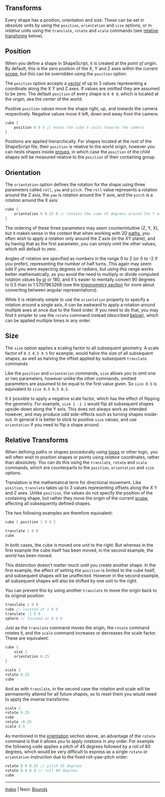 Transforms
---

Every shape has a position, orientation and size. These can be set in *absolute* units by using the `position`, `orientation` and `size` options, or in *relative* units using the `translate`, `rotate` and `scale` commands (see [relative transforms](#relative-transforms) below).

## Position

When you define a shape in ShapeScript, it is created at the *point of origin*. By default, this is the zero position of the X, Y and Z axes within the current [scope](scope.md), but this can be overridden using the `position` option.

The `position` option accepts a [vector](literals.md#vectors-and-tuples) of up to 3 values representing a coordinate along the X Y and Z axes. If values are omitted they are assumed to be zero. The default `position` of every shape is `0 0 0`, which is located at the *origin*, aka the center of the world.

Positive `position` values move the shape right, up, and towards the camera respectively. Negative values move it left, down and away from the camera:

```swift
cube {
    position 0 0 5 // moves the cube 5 units towards the camera
}
```

Positions are applied hierarchically. For shapes located at the root of the ShapeScript file, their `position` is relative to the world origin, however you can nests shapes inside [groups](groups.md), in which case the `position` of the child shapes will be measured relative to the `position` of their containing group.

## Orientation

The `orientation` option defines the rotation for the shape using three parameters called `roll`, `yaw` and `pitch`.  The `roll` value represents a rotation around the Z axis, the `yaw` is rotation around the Y axis, and the `pitch` is a rotation around the X axis:

```swift
cube {
    orientation 0 0.25 0 // rotates the cube 45 degrees around the Y axis
}
```

The ordering of these three parameters may seem counterintuitive (Z, Y, X), but it makes sense in the context that when working with 2D [paths](paths.md), you often wish to apply a rotation only around the Z axis (in the XY plane), and by having that as the first parameter, you can simply omit the other values, which will default to zero.

Angles of rotation are specified as numbers in the range 0 to 2 (or 0 to -2 if you prefer), representing the number of half turns. This again may seem odd if you were expecting degrees or radians, but using this range works better mathematically, as you avoid the need to multiply or divide computed rotation values by [pi](https://en.wikipedia.org/wiki/Pi) or 180, and it's easier to mentally convert 90 degrees to 0.5 than to 1.5707963268 (see the [trigonometry section](functions.md#trigonometry) for more about converting between angular representations).

While it is relatively simple to use the `orientation` property to specify a rotation around a single axis, it can be awkward to apply a rotation around multiple axes at once due to the fixed order. If you need to do that, you may find it simpler to use the `rotate` command instead (described [below](#relative-transforms)), which can be applied multiple times in any order.

## Size

The `size` option applies a scaling factor to all subsequent geometry. A scale factor of `0.5 0.5 0.5` for example, would halve the size of all subsequent shapes, as well as halving the offset applied by subsequent `translate` commands.

Like the `position` and `orientation` commands, `size` allows you to omit one or two parameters, however unlike the other commands, omitted parameters are assumed to be equal to the first value given. So `size 0.5` is equivalent to `size 0.5 0.5 0.5`.

It it possible to apply a negative scale factor, which has the effect of flipping the geometry. For example, `size 1 -1 1` would flip all subsequent shapes upside-down along the Y axis. This does not always work as intended however, and may produce odd side-effects such as turning shapes inside-out. In general it is better to stick to positive `size` values, and use `orientation` if you need to flip a shape around.

## Relative Transforms

When defining paths or shapes procedurally using [loops](control-flow.md#loops) or other logic, you will often wish to position shapes or points using *relative* coordinates, rather than absolutely. You can do this using the `translate`, `rotate` and `scale` commands, which are counterparts to the `position`, `orientation` and `size` options.

Translation is the mathematical term for directional movement. Like `position`,  `translate`  takes up to 3 values representing offsets along the X Y and Z axes. Unlike `position`, the values do not specify the position of the containing shape, but rather they move the *origin* of the current [scope](scope.md), affecting all subsequently defined shapes.

The two following examples are therefore equivalent:

```swift
cube { position 1 0 0 }
```

```swift
translate 1 0 0
cube
```

In both cases, the cube is moved one unit to the right. But whereas in the first example the cube itself has been moved, in the second example, the *world* has been moved.

This distinction doesn't matter much until you create another shape. In the first example, the effect of setting the `position` is limited to the cube itself, and subsequent shapes will be unaffected. However in the second example, all subsequent shapes will also be shifted by one unit to the right.

You can prevent this by using another `translate` to move the origin back to its original position:

```swift
translate 1 0 0
cube // located at 1 0 0
translate -1 0 0
sphere // located at 0 0 0
```

Just as the `translate` command moves the origin, the `rotate` command rotates it, and the `scale` command increases or decreases the scale factor. These are equivalent:

```swift
cube {
    size 2
    orientation 0.25
}
```

```swift
scale 2
rotate 0.25
cube
```

And as with `translate`, in the second case the rotation and scale will be permanently altered for all future shapes, so to reset them you would need to apply the inverse transforms:

```swift
scale 2
rotate 0.25
cube
rotate -0.25
scale 0.5
```

As mentioned in the [orientation](#orientation) section above, an advantage of the `rotate` command is that it allows you to apply rotations in any order. For example the following code applies a pitch of 45 degrees followed by a roll of 80 degrees, which would be very difficult to express as a single `rotate` or `orientation` instruction due to the fixed roll-yaw-pitch order:

```swift
rotate 0 0 0.25 // pitch 45 degrees
rotate 0.4 0 0 // roll 80 degrees
cube
```

---
[Index](index.md) | Next: [Bounds](bounds.md)
